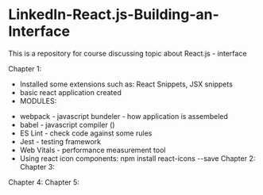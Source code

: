 # LinkedIn-React.js-Building-an-Interface
This is a repository for course discussing topic about React.js - interface

Chapter 1:
- Installed some extensions such as: React Snippets, JSX snippets
- basic react application created
- MODULES:
* webpack - javascript bundeler - how application is assembeled 
* babel -  javascript compiler ()
* ES Lint - check code against some rules
* Jest - testing framework
* Web Vitals - performance measurement tool
* Using react icon components: npm install react-icons --save
Chapter 2:
Chapter 3:

Chapter 4:
Chapter 5: